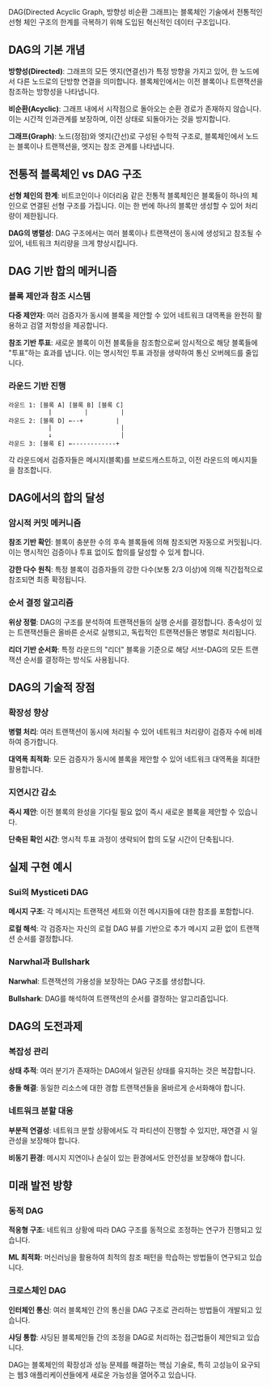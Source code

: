
DAG(Directed Acyclic Graph, 방향성 비순환 그래프)는 블록체인 기술에서 전통적인 선형 체인 구조의 한계를 극복하기 위해 도입된 혁신적인 데이터 구조입니다.

## DAG의 기본 개념

**방향성(Directed)**: 그래프의 모든 엣지(연결선)가 특정 방향을 가지고 있어, 한 노드에서 다른 노드로의 단방향 연결을 의미합니다. 블록체인에서는 이전 블록이나 트랜잭션을 참조하는 방향성을 나타냅니다.

**비순환(Acyclic)**: 그래프 내에서 시작점으로 돌아오는 순환 경로가 존재하지 않습니다. 이는 시간적 인과관계를 보장하며, 이전 상태로 되돌아가는 것을 방지합니다.

**그래프(Graph)**: 노드(정점)와 엣지(간선)로 구성된 수학적 구조로, 블록체인에서 노드는 블록이나 트랜잭션을, 엣지는 참조 관계를 나타냅니다.

## 전통적 블록체인 vs DAG 구조

**선형 체인의 한계**: 비트코인이나 이더리움 같은 전통적 블록체인은 블록들이 하나의 체인으로 연결된 선형 구조를 가집니다. 이는 한 번에 하나의 블록만 생성할 수 있어 처리량이 제한됩니다.

**DAG의 병렬성**: DAG 구조에서는 여러 블록이나 트랜잭션이 동시에 생성되고 참조될 수 있어, 네트워크 처리량을 크게 향상시킵니다.

## DAG 기반 합의 메커니즘

### 블록 제안과 참조 시스템

**다중 제안자**: 여러 검증자가 동시에 블록을 제안할 수 있어 네트워크 대역폭을 완전히 활용하고 검열 저항성을 제공합니다.

**참조 기반 투표**: 새로운 블록이 이전 블록들을 참조함으로써 암시적으로 해당 블록들에 "투표"하는 효과를 냅니다. 이는 명시적인 투표 과정을 생략하여 통신 오버헤드를 줄입니다.

### 라운드 기반 진행

```
라운드 1: [블록 A] [블록 B] [블록 C]
           |         |         |
라운드 2: [블록 D] ←--+         |
           |                   |
           ↓                   |
라운드 3: [블록 E] ←------------+
```

각 라운드에서 검증자들은 메시지(블록)를 브로드캐스트하고, 이전 라운드의 메시지들을 참조합니다.

## DAG에서의 합의 달성

### 암시적 커밋 메커니즘

**참조 기반 확인**: 블록이 충분한 수의 후속 블록들에 의해 참조되면 자동으로 커밋됩니다. 이는 명시적인 검증이나 투표 없이도 합의를 달성할 수 있게 합니다.

**강한 다수 원칙**: 특정 블록이 검증자들의 강한 다수(보통 2/3 이상)에 의해 직간접적으로 참조되면 최종 확정됩니다.

### 순서 결정 알고리즘

**위상 정렬**: DAG의 구조를 분석하여 트랜잭션들의 실행 순서를 결정합니다. 종속성이 있는 트랜잭션들은 올바른 순서로 실행되고, 독립적인 트랜잭션들은 병렬로 처리됩니다.

**리더 기반 순서화**: 특정 라운드의 "리더" 블록을 기준으로 해당 서브-DAG의 모든 트랜잭션 순서를 결정하는 방식도 사용됩니다.

## DAG의 기술적 장점

### 확장성 향상

**병렬 처리**: 여러 트랜잭션이 동시에 처리될 수 있어 네트워크 처리량이 검증자 수에 비례하여 증가합니다.

**대역폭 최적화**: 모든 검증자가 동시에 블록을 제안할 수 있어 네트워크 대역폭을 최대한 활용합니다.

### 지연시간 감소

**즉시 제안**: 이전 블록의 완성을 기다릴 필요 없이 즉시 새로운 블록을 제안할 수 있습니다.

**단축된 확인 시간**: 명시적 투표 과정이 생략되어 합의 도달 시간이 단축됩니다.

## 실제 구현 예시

### Sui의 Mysticeti DAG

**메시지 구조**: 각 메시지는 트랜잭션 세트와 이전 메시지들에 대한 참조를 포함합니다.

**로컬 해석**: 각 검증자는 자신의 로컬 DAG 뷰를 기반으로 추가 메시지 교환 없이 트랜잭션 순서를 결정합니다.

### Narwhal과 Bullshark

**Narwhal**: 트랜잭션의 가용성을 보장하는 DAG 구조를 생성합니다.

**Bullshark**: DAG를 해석하여 트랜잭션의 순서를 결정하는 알고리즘입니다.

## DAG의 도전과제

### 복잡성 관리

**상태 추적**: 여러 분기가 존재하는 DAG에서 일관된 상태를 유지하는 것은 복잡합니다.

**충돌 해결**: 동일한 리소스에 대한 경합 트랜잭션들을 올바르게 순서화해야 합니다.

### 네트워크 분할 대응

**부분적 연결성**: 네트워크 분할 상황에서도 각 파티션이 진행할 수 있지만, 재연결 시 일관성을 보장해야 합니다.

**비동기 환경**: 메시지 지연이나 손실이 있는 환경에서도 안전성을 보장해야 합니다.

## 미래 발전 방향

### 동적 DAG

**적응형 구조**: 네트워크 상황에 따라 DAG 구조를 동적으로 조정하는 연구가 진행되고 있습니다.

**ML 최적화**: 머신러닝을 활용하여 최적의 참조 패턴을 학습하는 방법들이 연구되고 있습니다.

### 크로스체인 DAG

**인터체인 통신**: 여러 블록체인 간의 통신을 DAG 구조로 관리하는 방법들이 개발되고 있습니다.

**샤딩 통합**: 샤딩된 블록체인들 간의 조정을 DAG로 처리하는 접근법들이 제안되고 있습니다.

DAG는 블록체인의 확장성과 성능 문제를 해결하는 핵심 기술로, 특히 고성능이 요구되는 웹3 애플리케이션들에게 새로운 가능성을 열어주고 있습니다.